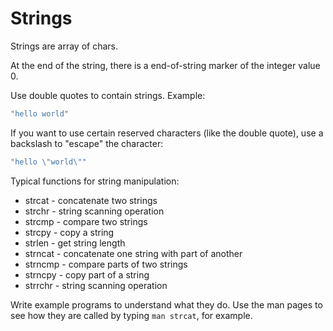 # Strings #

Strings are array of chars. 

At the end of the string, there is a end-of-string marker of the integer value 0.

Use double quotes to contain strings. Example:

```c
"hello world"
```

If you want to use certain reserved characters (like the double quote), use a backslash to "escape" the character:

```c
"hello \"world\""
```

Typical functions for string manipulation:

* strcat - concatenate two strings
* strchr - string scanning operation
* strcmp - compare two strings
* strcpy - copy a string
* strlen - get string length
* strncat - concatenate one string with part of another
* strncmp - compare parts of two strings
* strncpy - copy part of a string
* strrchr - string scanning operation

Write example programs to understand what they do. Use the man pages to see how they are called by typing `man strcat`, for example.
